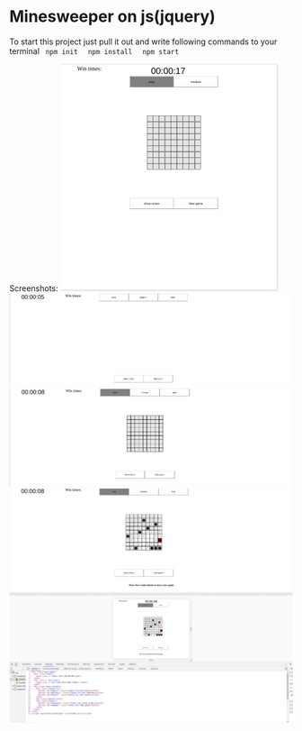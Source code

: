 <h1>Minesweeper on js(jquery)</h1>

To start this project just pull it out and write following commands to your terminal 
<code>
  npm init
  </code>
  <code>
  npm install
  </code>
  <code>
  npm start
  </code>
  
  Screenshots:
  <img src = "https://github.com/sycale/minesweeper/blob/master/screenshots/Screenshot%20from%202020-01-23%2018-20-50.png">
  <img src = "https://github.com/sycale/minesweeper/blob/master/screenshots/Screenshot%20from%202020-01-24%2017-07-31.png">
  <img src = "https://github.com/sycale/minesweeper/blob/master/screenshots/Screenshot%20from%202020-01-24%2017-07-41.png">
  <img src = "https://github.com/sycale/minesweeper/blob/master/screenshots/Screenshot%20from%202020-01-24%2017-07-54.png">
  <img src = "https://github.com/sycale/minesweeper/blob/master/screenshots/Screenshot%20from%202020-01-24%2017-08-27.png">
